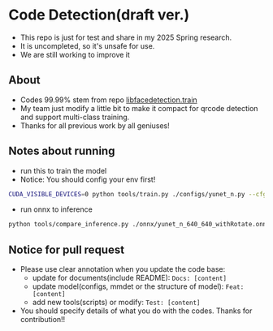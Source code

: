 # Code Detection(draft ver.)

- This repo is just for test and share in my 2025 Spring research.
- It is uncompleted, so it's unsafe for use.
- We are still working to improve it

## About

- Codes 99.99% stem from repo [libfacedetection.train](https://github.com/ShiqiYu/libfacedetection.train)
- My team just modify a little bit to make it compact for qrcode detection and support multi-class training.
- Thanks for all previous work by all geniuses!

## Notes about running

- run this to train the model
- Notice: You should config your env first!

```sh
CUDA_VISIBLE_DEVICES=0 python tools/train.py ./configs/yunet_n.py --cfg-options runner.max_epochs=1
```


- run onnx to inference

```sh
python tools/compare_inference.py ./onnx/yunet_n_640_640_withRotate.onnx --mode 640,640 --image ./1.jpg --score_thresh 0.3 --nms_thresh 0.45
```

## Notice for pull request

- Please use clear annotation when you update the code base:
    - update for documents(include README): `Docs: [content]`
    - update model(configs, mmdet or the structure of model): `Feat: [content]`
    - add new tools(scripts) or modify: `Test: [content]`
- You should specify details of what you do with the codes. Thanks for contribution!!